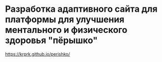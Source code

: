 # Разработка адаптивного сайта для платформы для улучшения ментального и физического здоровья "пёрышко"


https://krprk.github.io/perishko/
